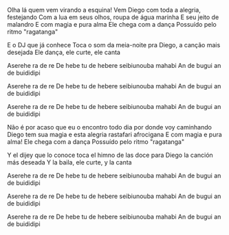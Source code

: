 Olha lá quem vem virando a esquina!
Vem Diego com toda a alegria, festejando
Com a lua em seus olhos, roupa de água marinha
E seu jeito de malandro
E com magia e pura alma
Ele chega com a dança
Possuído pelo ritmo "ragatanga"

E o DJ que já conhece
Toca o som da meia-noite pra Diego, a canção mais desejada
Ele dança, ele curte, ele canta

Aserehe ra de re
De hebe tu de hebere seibiunouba mahabi
An de bugui an de buididipi

Aserehe ra de re
De hebe tu de hebere seibiunouba mahabi
An de bugui an de buididipi

Aserehe ra de re
De hebe tu de hebere seibiunouba mahabi
An de bugui an de buididipi

Não é por acaso que eu o encontro todo dia
por donde voy caminhando
Diego tem sua magia e esta alegria rastafari afrocigana
E com magia e pura alma!
Ele chega com a dança
Possuído pelo ritmo "ragatanga"

Y el dijey que lo conoce toca el himno de las doce para Diego la canción más deseada
Y la baila, ele curte, y la canta

Aserehe ra de re
De hebe tu de hebere seibiunouba mahabi
An de bugui an de buididipi

Aserehe ra de re
De hebe tu de hebere seibiunouba mahabi
An de bugui an de buididipi

Aserehe ra de re
De hebe tu de hebere seibiunouba mahabi
An de bugui an de buididipi
